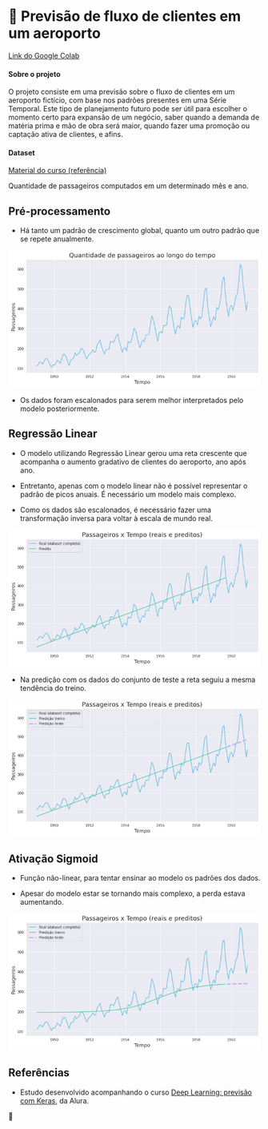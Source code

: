 # :busts_in_silhouette: Previsão de fluxo de clientes em um aeroporto

[Link do Google Colab](https://colab.research.google.com/drive/1Lna_c5YRh7R7HjZQpWZKgwpneyMkqlbY?usp=sharing)

#### Sobre o projeto

O projeto consiste em uma previsão sobre o fluxo de clientes em um aeroporto fictício, com base nos padrões presentes em uma Série Temporal. Este tipo de planejamento futuro pode ser útil para escolher o momento certo para expansão de um negócio, saber quando a demanda de matéria prima e mão de obra será maior, quando fazer uma promoção ou captação ativa de clientes, e afins.

#### Dataset 

[Material do curso (referência)](https://raw.githubusercontent.com/alura-cursos/deeptime/aula1/Passageiros.csv) 

Quantidade de passageiros computados em um determinado mês e ano.

## Pré-processamento

* Há tanto um padrão de crescimento global, quanto um outro padrão que se repete anualmente.

<div align="center">
  <img src="https://github.com/Tathy/Previsao_fluxo_de_clientes/blob/main/imgs/graph_temporal_dataset.png?raw=true"/>
</div>

* Os dados foram escalonados para serem melhor interpretados pelo modelo posteriormente.
## Regressão Linear

* O modelo utilizando Regressão Linear gerou uma reta crescente que acompanha o aumento gradativo de clientes do aeroporto, ano após ano.

* Entretanto, apenas com o modelo linear não é possível representar o padrão de picos anuais. É necessário um modelo mais complexo.

* Como os dados são escalonados, é necessário fazer uma transformação inversa para voltar à escala de mundo real.

<div align="center">
  <img src="https://github.com/Tathy/Previsao_fluxo_de_clientes/blob/main/imgs/graph2_real_x_predito.png?raw=true"/>
</div>

* Na predição com os dados do conjunto de teste a reta seguiu a mesma tendência do treino.

<div align="center">
  <img src="https://github.com/Tathy/Previsao_fluxo_de_clientes/blob/main/imgs/graph3_real_x_predito_test.png?raw=true"/>
</div>

## Ativação Sigmoid

* Função não-linear, para tentar ensinar ao modelo os padrões dos dados.

* Apesar do modelo estar se tornando mais complexo, a perda estava aumentando.

<div align="center">
  <img src="https://github.com/Tathy/Previsao_fluxo_de_clientes/blob/main/imgs/graph4_sigmoid.png?raw=true"/>
</div>

## Referências 

* Estudo desenvolvido acompanhando o curso [Deep Learning: previsão com Keras](https://cursos.alura.com.br/course/deep-learning-previsao-keras), da Alura.

:seedling:
